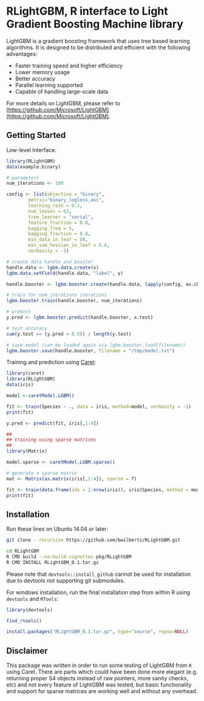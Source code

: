 # RLightGBM, R interface to Light Gradient Boosting Machine library

LightGBM is a gradient boosting framework that uses tree based learning algorithms. It is designed to be distributed and efficient with the following advantages:

- Faster training speed and higher efficiency
- Lower memory usage
- Better accuracy
- Parallel learning supported
- Capable of handling large-scale data

For more details on LightGBM, please refer to [https://github.com/Microsoft/LightGBM](https://github.com/Microsoft/LightGBM).

## Getting Started

Low-level Interface:
```R
library(RLightGBM)
data(example.binary)

# parameters
num_iterations <- 100

config <- list(objective = "binary", 
		metric="binary_logloss,auc",
		learning_rate = 0.1,
		num_leaves = 63,
		tree_learner = "serial",
		feature_fraction = 0.8,
		bagging_freq = 5,
		bagging_fraction = 0.8,
		min_data_in_leaf = 50,
		min_sum_hessian_in_leaf = 5.0,
		verbosity = -1)

# create data handle and booster
handle.data <- lgbm.data.create(x)
lgbm.data.setField(handle.data, "label", y)

handle.booster <- lgbm.booster.create(handle.data, lapply(config, as.character))

# train for num_iterations iterations
lgbm.booster.train(handle.booster, num_iterations)

# predict
y.pred <- lgbm.booster.predict(handle.booster, x.test)

# test accuracy
sum(y.test == (y.pred > 0.5)) / length(y.test)

# save model (can be loaded again via lgbm.booster.load(filename))
lgbm.booster.save(handle.booster, filename = "/tmp/model.txt")
```

Training and prediction using [Caret](http://caret.r-forge.r-project.org/):
```R
library(caret)
library(RLightGBM)
data(iris)

model <-caretModel.LGBM()

fit <- train(Species ~ ., data = iris, method=model, verbosity = -1)
print(fit)

y.pred <- predict(fit, iris[,1:4])

##
## training using sparse matrices
##
library(Matrix)

model.sparse <- caretModel.LGBM.sparse()

# generate a sparse matrix
mat <- Matrix(as.matrix(iris[,1:4]), sparse = T)

fit <- train(data.frame(idx = 1:nrow(iris)), iris$Species, method = model.sparse, matrix = mat, verbosity = -1)
print(fit)

```

## Installation

Run these lines on Ubuntu 14.04 or later:
```sh
git clone --recursive https://github.com/bwilbertz/RLightGBM.git

cd RLightGBM
R CMD build --no-build-vignettes pkg/RLightGBM
R CMD INSTALL RLightGBM_0.1.tar.gz
```
Please note that `devtools::install_github` cannot be used for installation due to devtools not supporting git submodules.

For windows installation, run the final installation step from within R using `devtools` and `RTools`:
```R
library(devtools)

find_rtools()

install.packages("RLightGBM_0.1.tar.gz", type="source", repos=NULL)
```

## Disclaimer

This package was written in order to run some testing of LightGBM from `R` using Caret. 
There are parts which could have been done more elegant (e.g. returning proper S4 objects instead of raw pointers, more sanity checks, etc) 
and not every feature of LightGBM was tested, 
but basic functionality and support for sparse matrices are working well and without any overhead. 
